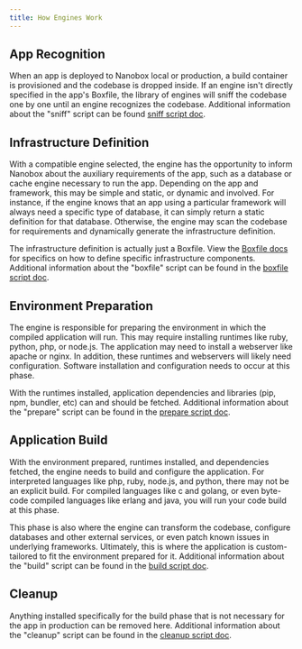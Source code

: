 ```yaml
---
title: How Engines Work
---
```


## App Recognition

When an app is deployed to Nanobox local or production, a build container is provisioned and the codebase is dropped inside. If an engine isn't directly specified in the app's Boxfile, the library of engines will sniff the codebase one by one until an engine recognizes the codebase. Additional information about the "sniff" script can be found [sniff script doc](/engines/scripts/sniff).

## Infrastructure Definition

With a compatible engine selected, the engine has the opportunity to inform Nanobox about the auxiliary requirements of the app, such as a database or cache engine necessary to run the app. Depending on the app and framework, this may be simple and static, or dynamic and involved. For instance, if the engine knows that an app using a particular framework will always need a specific type of database, it can simply return a static definition for that database. Otherwise, the engine may scan the codebase for requirements and dynamically generate the infrastructure definition.

The infrastructure definition is actually just a Boxfile. View the [Boxfile docs](/boxfile/intro) for specifics on how to define specific infrastructure components. Additional information about the "boxfile" script can be found in the [boxfile script doc](/engines/scripts/boxfile).

## Environment Preparation

The engine is responsible for preparing the environment in which the compiled application will run. This may require installing runtimes like ruby, python, php, or node.js. The application may need to install a webserver like apache or nginx. In addition, these runtimes and webservers will likely need configuration. Software installation and configuration needs to occur at this phase.

With the runtimes installed, application dependencies and libraries (pip, npm, bundler, etc) can and should be fetched. Additional information about the "prepare" script can be found in the [prepare script doc](/engines/scripts/prepare).

## Application Build

With the environment prepared, runtimes installed, and dependencies fetched, the engine needs to build and configure the application. For interpreted languages like php, ruby, node.js, and python, there may not be an explicit build. For compiled languages like c and golang, or even byte-code compiled languages like erlang and java, you will run your code build at this phase.

This phase is also where the engine can transform the codebase, configure databases and other external services, or even patch known issues in underlying frameworks. Ultimately, this is where the application is custom-tailored to fit the environment prepared for it. Additional information about the "build" script can be found in the [build script doc](/engines/scripts/build).

## Cleanup

Anything installed specifically for the build phase that is not necessary for the app in production can be removed here. Additional information about the "cleanup" script can be found in the [cleanup script doc](/engines/scripts/cleanup).
